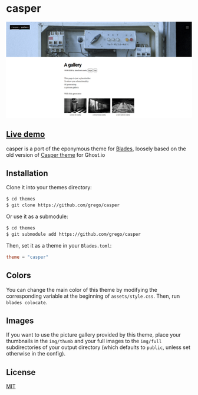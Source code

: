 # casper

![casper screenshot](screenshot.png)

## [Live demo](https://blades-casper.netlify.app/)

casper is a port of the eponymous theme for [Blades](https://github.com/grego/blades),
loosely based on the old version of [Casper theme](https://github.com/TryGhost/Casper) for Ghost.io


## Installation
Clone it into your themes directory:
```bash
$ cd themes
$ git clone https://github.com/grego/casper
```

Or use it as a submodule:
```bash
$ cd themes
$ git submodule add https://github.com/grego/casper 
```

Then, set it as a theme in your `Blades.toml`:
```toml
theme = "casper"
```

## Colors
You can change the main color of this theme by modifying the corresponding variable
at the beginning of `assets/style.css`. 
Then, run `blades colocate`.

## Images
If you want to use the picture gallery provided by this theme, place your thumbnails in the
`img/thumb` and your full images to the `img/full` subdirectories of your output directory
(which defaults to `public`, unless set otherwise in the config).

## License
[MIT](LICENSE)

